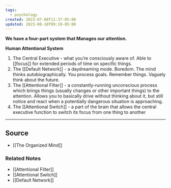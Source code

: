 ```yaml
---
tags:
  - psychology
created: 2023-07-08T11:37-05:00
updated: 2023-08-18T09:19-05:00
---
```

**We have a four-part system that Manages our attention.**

**Human Attentional System**

1. The Central Executive - what you’re consciously aware of. Able to [[focus]] for extended periods of time on specific things.
2. The [[Default Network]] - a daydreaming mode. Boredom. The mind thinks autobiographically. You process goals. Remember things. Vaguely think about the future.
3. The [[Attentional Filter]] - a constantly-running unconscious process which brings things (usually changes or other important things) to the attention. Allows you to basically drive without thinking about it, but still notice and react when a potentially dangerous situation is approaching.
4. The [[Attentional Switch]] - a part of the brain that allows the central executive function to switch its focus from one thing to another

---

## Source
- [[The Organized Mind]]

### Related Notes
- [[Attentional Filter]]
- [[Attentional Switch]]
- [[Default Network]]